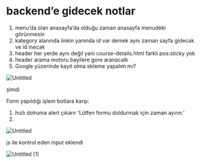 # backend’e gidecek notlar

1. menu’da olan anasayfa’da olduğu zaman anasayfa menudeki görünmesin
2. kategory alanında linkin yanında id var demek aynı zaman sayfa gidecak ve id inecak
3. header her yerde aynı değil yani course-details.html farklı pos:sticky yok
4. header arama motoru bayilere gore aranacalk 
5. Google yüzerinde kayıt olma ekleme yapalım mı?

![Untitled](https://github.com/malibuduck/AkademiDunyasi/assets/98706585/fcca8993-9bd6-4097-9d17-339fcf8ca845)


şimdi 

Form yapıldığı işlem botlara karşı:

1. hızlı dolruma alert çıkarır ‘Lütfen formu doldurmak için zaman ayırın.’
2. 

![Untitled](https://prod-files-secure.s3.us-west-2.amazonaws.com/fa640772-502b-47b8-9a0b-f1d759afb423/7e9dbeeb-666b-4d5c-aa5b-f115673d7da9/Untitled.png)

js ile kontrol eden input eklendi

![Untitled (1)](https://github.com/malibuduck/AkademiDunyasi/assets/98706585/f47619ff-ca54-4562-9ea7-6d0a0c8313fc)
